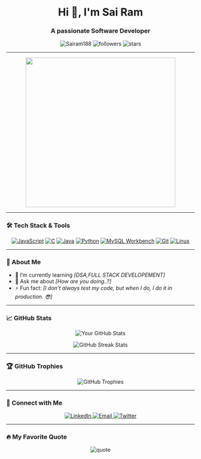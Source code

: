 <h1 align="center">Hi 👋, I'm Sai Ram </h1>
<h3 align="center">A passionate Software Developer </h3>

<p align="center">
  <img src="https://komarev.com/ghpvc/?username=Sairam188&label=Profile%20views&color=0e75b6&style=flat" alt="Sairam188" />
  <img src="https://img.shields.io/github/followers/Sairam188?label=Followers" alt="followers" />
  <img src="https://img.shields.io/github/stars/Sairam188?label=Stars" alt="stars" />
</p>

---

<p align="center">
  <img src="https://media.giphy.com/media/qgQUggAC3Pfv687qPC/giphy.gif" width="400" />
</p>



---

### 🛠 Tech Stack & Tools

<p align="center">
  <a href="#"><img src="https://img.icons8.com/color/48/000000/javascript.png" alt="JavaScript" /></a>
  <a href="#"><img src="https://img.icons8.com/color/48/000000/c-plus-plus-logo.png" alt="C" /></a>
  <a href="#"><img src="https://img.icons8.com/color/48/000000/java-coffee-cup-logo.png" alt="Java" /></a>
  <a href="#"><img src="https://img.icons8.com/color/48/000000/Python.png" alt="Python" /></a>
  <a href="#"><img src="https://img.icons8.com/ios-filled/50/4479A1/mysql-logo.png" alt="MySQL Workbench" /></a>
  <a href="#"><img src="https://img.icons8.com/color/48/000000/git.png" alt="Git" /></a>
  <a href="#"><img src="https://img.icons8.com/color/48/000000/linux.png" alt="Linux" /></a>
</p>

---

### 🚀 About Me

- 🌱 I’m currently learning *[DSA,FULL STACK DEVELOPEMENT]*
- 💬 Ask me about *[How are you doing..?]*
- ⚡ Fun fact: *[I don’t always test my code, but when I do, I do it in production. 😎]*

---

### 📈 GitHub Stats

<p align="center">
  <img src="https://github-readme-stats.vercel.app/api?username=Sairam188&show_icons=true&theme=radical" alt="Your GitHub Stats" />
</p>

<p align="center">
  <img src="https://github-readme-streak-stats.herokuapp.com/?user=Sairam188&theme=radical" alt="GitHub Streak Stats" />
</p>

---

### 🏆 GitHub Trophies

<p align="center">
  <img src="https://github-profile-trophy.vercel.app/?username=Sairam188&theme=onedark&margin-w=15" alt="GitHub Trophies" />
</p>

---

### 🔗 Connect with Me

<p align="center">
  <a href="https://www.linkedin.com/in/sai-ram-sannapaneni/" target="_blank">
    <img src="https://img.icons8.com/color/48/000000/linkedin.png" alt="LinkedIn"/>
  </a>
  <a href="mailto:sannapanenisairam@gmail.com" target="_blank">
    <img src="https://img.icons8.com/color/48/000000/gmail-new.png" alt="Email"/>
  </a>
  <a href="https://twitter.com/Sai_ram_188" target="_blank">
    <img src="https://img.icons8.com/color/48/000000/twitter.png" alt="Twitter"/>
  </a>
</p>

---

### 🔥 My Favorite Quote

<p align="center">
  <img src="https://quotes-github-readme.vercel.app/api?type=horizontal&theme=dracula" alt="quote">
</p>
